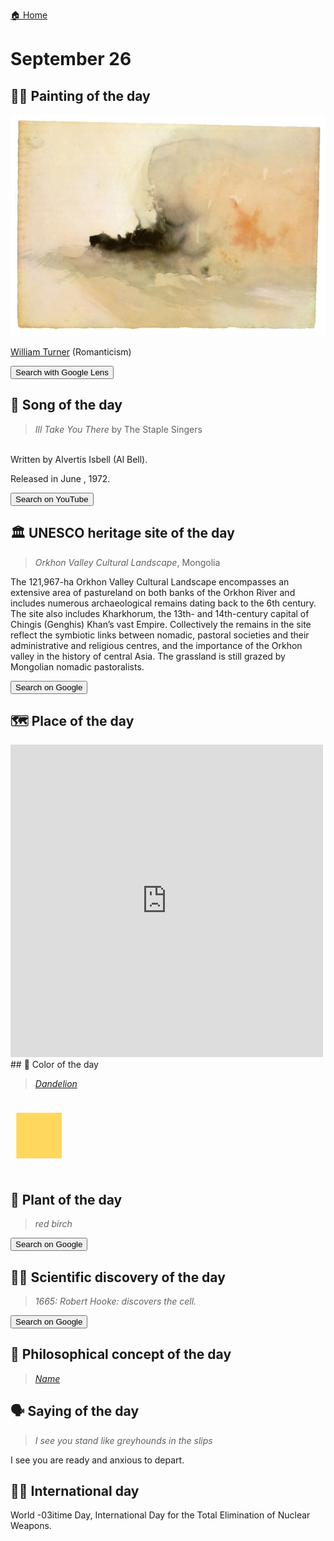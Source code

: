 
[🏠 Home](../../index.md)

# September 26

## 🧑‍🎨 Painting of the day

<img width="600" src="../img/William_Turner_5.jpg">

[William Turner](https://en.wikipedia.org/wiki/J._M._W._Turner) (Romanticism)

<button class="btn btn-success"
onclick=" window.open('https://lens.google.com/uploadbyurl?url=https://iretes.github.io/one-a-day/data/img/William_Turner_5.jpg','_blank')">
Search with Google Lens
</button>

## 🎼 Song of the day

> *Ill Take You There*
by The Staple Singers

<br />Written by Alvertis Isbell (Al Bell).

Released in June , 1972.

<button class="btn btn-success"
onclick=" window.open('http://www.youtube.com/search?q=Ill Take You There by The Staple Singers','_blank')">
Search on YouTube
</button>

## 🏛️ UNESCO heritage site of the day

> *Orkhon Valley Cultural Landscape*, Mongolia

<p>The 121,967-ha Orkhon Valley Cultural Landscape encompasses an extensive area of pastureland on both banks of the Orkhon River and includes numerous archaeological remains dating back to the 6th century. The site also includes Kharkhorum, the 13th- and 14th-century capital of Chingis (Genghis) Khan’s vast Empire. Collectively the remains in the site reflect the symbiotic links between nomadic, pastoral societies and their administrative and religious centres, and the importance of the Orkhon valley in the history of central Asia. The grassland is still grazed by Mongolian nomadic pastoralists.</p>

<button class="btn btn-success"
onclick=" window.open('http://www.google.com/search?q=Orkhon Valley Cultural Landscape','_blank')">
Search on Google
</button>

## 🗺️ Place of the day

<iframe
src="https://www.mapcrunch.com"
name="mapcrunch"
width="500"
height="500"
allowTransparency="true"
scrolling="no"
frameborder="0"
>
</iframe>
## 🎨 Color of the day

> *[Dandelion](https://en.wikipedia.org/wiki/List_of_Crayola_crayon_colors)*

<div style="color:#FED85D; font-size: 100px;">&#9632;</div>

## 🌿 Plant of the day

> *red birch*

<button class="btn btn-success"
onclick=" window.open('http://www.google.com/search?q=red birch','_blank')">
Search on Google
</button>

## 🧑‍🔬 Scientific discovery of the day

> *1665: Robert Hooke: discovers the cell.*

<button class="btn btn-success"
onclick=" window.open('http://www.google.com/search?q=1665: Robert Hooke: discovers the cell.','_blank')">
Search on Google
</button>

## 💭 Philosophical concept of the day

> *[Name](https://en.wikipedia.org/wiki/Name)*

## 🗣️ Saying of the day

> *I see you stand like greyhounds in the slips*

I see you are ready and anxious to depart.

## 🏳️‍🌈 International day

World -03itime Day, International Day for the Total Elimination of Nuclear Weapons.